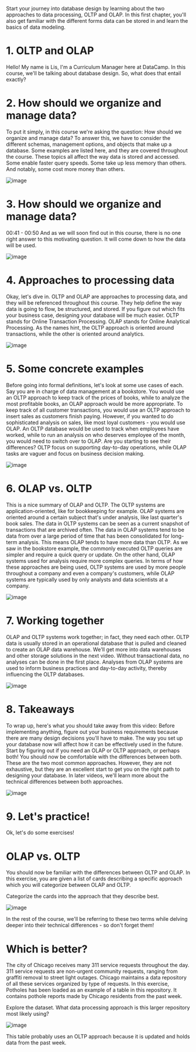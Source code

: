 Start your journey into database design by learning about the two approaches to data processing, OLTP and OLAP. In this first chapter, you'll also get familiar with the different forms data can be stored in and learn the basics of data modeling.

# 1. OLTP and OLAP

Hello! My name is Lis, I'm a Curriculum Manager here at DataCamp. In this course, we'll be talking about database design. So, what does that entail exactly?

# 2. How should we organize and manage data?

To put it simply, in this course we're asking the question: How should we organize and manage data? To answer this, we have to consider the different schemas, management options, and objects that make up a database. Some examples are listed here, and they are covered throughout the course. These topics all affect the way data is stored and accessed. Some enable faster query speeds. Some take up less memory than others. And notably, some cost more money than others.

![image](https://github.com/artempohribnyi/datacamp/assets/113499718/462ab8c5-90ab-45cd-8b16-529d719468a8)

# 3. How should we organize and manage data?
00:41 - 00:50
And as we will soon find out in this course, there is no one right answer to this motivating question. It will come down to how the data will be used.

![image](https://github.com/artempohribnyi/datacamp/assets/113499718/f129d490-4999-4e06-8275-0d0d149cdbe6)

# 4. Approaches to processing data

Okay, let's dive in. OLTP and OLAP are approaches to processing data, and they will be referenced throughout this course. They help define the way data is going to flow, be structured, and stored. If you figure out which fits your business case, designing your database will be much easier. OLTP stands for Online Transaction Processing. OLAP stands for Online Analytical Processing. As the names hint, the OLTP approach is oriented around transactions, while the other is oriented around analytics.

![image](https://github.com/artempohribnyi/datacamp/assets/113499718/de9d8b03-61a1-40ca-a8a3-9329f3c1276e)

# 5. Some concrete examples

Before going into formal definitions, let's look at some use cases of each. Say you are in charge of data management at a bookstore. You would use an OLTP approach to keep track of the prices of books, while to analyze the most profitable books, an OLAP approach would be more appropriate. To keep track of all customer transactions, you would use an OLTP approach to insert sales as customers finish paying. However, if you wanted to do sophisticated analysis on sales, like most loyal customers - you would use OLAP. An OLTP database would be used to track when employees have worked, while to run an analysis on who deserves employee of the month, you would need to switch over to OLAP. Are you starting to see their differences? OLTP focus on supporting day-to-day operations, while OLAP tasks are vaguer and focus on business decision making.

![image](https://github.com/artempohribnyi/datacamp/assets/113499718/da54e58e-e74c-4008-8c9c-2c6b63df6574)

# 6. OLAP vs. OLTP

This is a nice summary of OLAP and OLTP. The OLTP systems are application-oriented, like for bookkeeping for example. OLAP systems are oriented around a certain subject that's under analysis, like last quarter's book sales. The data in OLTP systems can be seen as a current snapshot of transactions that are archived often. The data in OLAP systems tend to be data from over a large period of time that has been consolidated for long-term analysis. This means OLAP tends to have more data than OLTP. As we saw in the bookstore example, the commonly executed OLTP queries are simpler and require a quick query or update. On the other hand, OLAP systems used for analysis require more complex queries. In terms of how these approaches are being used, OLTP systems are used by more people throughout a company and even a company's customers, while OLAP systems are typically used by only analysts and data scientists at a company.

![image](https://github.com/artempohribnyi/datacamp/assets/113499718/386fc752-4301-438e-b049-215da4715c9b)

# 7. Working together

OLAP and OLTP systems work together; in fact, they need each other. OLTP data is usually stored in an operational database that is pulled and cleaned to create an OLAP data warehouse. We'll get more into data warehouses and other storage solutions in the next video. Without transactional data, no analyses can be done in the first place. Analyses from OLAP systems are used to inform business practices and day-to-day activity, thereby influencing the OLTP databases.

![image](https://github.com/artempohribnyi/datacamp/assets/113499718/d4eae9fc-3bb6-46b9-a442-66178f6ba13f)

# 8. Takeaways

To wrap up, here's what you should take away from this video: Before implementing anything, figure out your business requirements because there are many design decisions you'll have to make. The way you set up your database now will affect how it can be effectively used in the future. Start by figuring out if you need an OLAP or OLTP approach, or perhaps both! You should now be comfortable with the differences between both. These are the two most common approaches. However, they are not exhaustive, but they are an excellent start to get you on the right path to designing your database. In later videos, we'll learn more about the technical differences between both approaches.

![image](https://github.com/artempohribnyi/datacamp/assets/113499718/ff8523ef-7ab1-4d09-a351-994243ccf9f5)

# 9. Let's practice!

Ok, let's do some exercises!

# OLAP vs. OLTP

You should now be familiar with the differences between OLTP and OLAP. In this exercise, you are given a list of cards describing a specific approach which you will categorize between OLAP and OLTP.

Categorize the cards into the approach that they describe best.

![image](https://github.com/artempohribnyi/datacamp/assets/113499718/d4e9b192-1c87-429b-9c41-474f18203ed5)

In the rest of the course, we'll be referring to these two terms while delving deeper into their technical differences - so don't forget them!

# Which is better?

The city of Chicago receives many 311 service requests throughout the day. 311 service requests are non-urgent community requests, ranging from graffiti removal to street light outages. Chicago maintains a data repository of all these services organized by type of requests. In this exercise, Potholes has been loaded as an example of a table in this repository. It contains pothole reports made by Chicago residents from the past week.

Explore the dataset. What data processing approach is this larger repository most likely using?

![image](https://github.com/artempohribnyi/datacamp/assets/113499718/6b7d766a-8c91-4035-868d-3fa5c38872e7)

This table probably uses an OLTP approach because it is updated and holds data from the past week.

